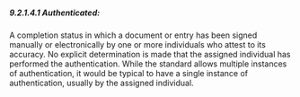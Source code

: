 ##### 9.2.1.4.1 Authenticated:

A completion status in which a document or entry has been signed manually or electronically by one or more individuals who attest to its accuracy. No explicit determination is made that the assigned individual has performed the authentication. While the standard allows multiple instances of authentication, it would be typical to have a single instance of authentication, usually by the assigned individual.
